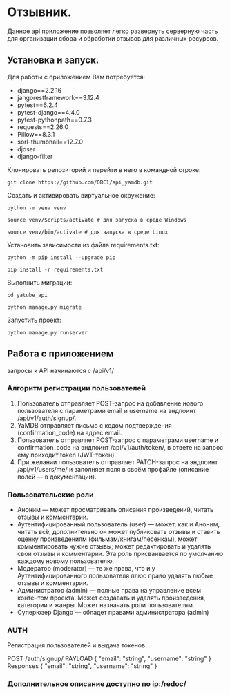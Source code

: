 # Отзывник.

Данное api приложение позволяет легко развернуть серверную часть для организации сбора и обработки отзывов для различных ресурсов.

## Установка и запуск.
Для работы с приложением Вам потребуется:
* django==2.2.16
* jangorestframework==3.12.4
* pytest==6.2.4
* pytest-django==4.4.0
* pytest-pythonpath==0.7.3
* requests==2.26.0
* Pillow==8.3.1
* sorl-thumbnail==12.7.0
* djoser
* django-filter

Клонировать репозиторий и перейти в него в командной строке:

```
git clone https://github.com/QBC1/api_yamdb.git
```

Создать и активировать виртуальное окружение:

```
python -m venv venv
```

```
source venv/Scripts/activate # для запуска в среде Windows
```
```
source venv/bin/activate # для запуска в среде Linux
```


Установить зависимости из файла requirements.txt:

```
python -m pip install --upgrade pip
```

```
pip install -r requirements.txt
```

Выполнить миграции:

```
cd yatube_api
```

```
python manage.py migrate
```

Запустить проект:

```
python manage.py runserver
```

## Работа с приложением 

запросы к API начинаются с /api/v1/

### Алгоритм регистрации пользователей
1. Пользователь отправляет POST-запрос на добавление нового пользователя с параметрами email и username на эндпоинт /api/v1/auth/signup/.
2. YaMDB отправляет письмо с кодом подтверждения (confirmation_code) на адрес email.
3. Пользователь отправляет POST-запрос с параметрами username и confirmation_code на эндпоинт /api/v1/auth/token/, в ответе на запрос ему приходит token (JWT-токен).
4. При желании пользователь отправляет PATCH-запрос на эндпоинт /api/v1/users/me/ и заполняет поля в своём профайле (описание полей — в документации).

### Пользовательские роли
* Аноним — может просматривать описания произведений, читать отзывы и комментарии.
* Аутентифицированный пользователь (user) — может, как и Аноним, читать всё, дополнительно он может публиковать отзывы и ставить оценку произведениям (фильмам/книгам/песенкам), может комментировать чужие отзывы; может редактировать и удалять свои отзывы и комментарии. Эта роль присваивается по умолчанию каждому новому пользователю.
* Модератор (moderator) — те же права, что и у Аутентифицированного пользователя плюс право удалять любые отзывы и комментарии.
* Администратор (admin) — полные права на управление всем контентом проекта. Может создавать и удалять произведения, категории и жанры. Может назначать роли пользователям.
* Суперюзер Django — обладет правами администратора (admin)


### AUTH
Регистрация пользователей и выдача токенов

POST
    /auth/signup/
PAYLOAD
    {
    "email": "string",
    "username": "string"
    }
Responses
    {
    "email": "string",
    "username": "string"
    }


### Дополнительное описание доступно по ip:/redoc/


